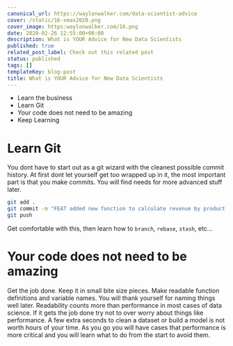```yaml
---
canonical_url: https://waylonwalker.com/data-scientist-advice
cover: /static/16-xmas2020.png
cover_image: https:waylonwalker.com/16.png
date: 2020-02-26 12:55:00+00:00
description: What is YOUR Advice for New Data Scientists
published: true
related_post_label: Check out this related post
status: published
tags: []
templateKey: blog-post
title: What is YOUR Advice for New Data Scientists
---
```


* Learn the business
* Learn Git
* Your code does not need to be amazing
* Keep Learning

# Learn Git

You dont have to start out as a git wizard with the cleanest possible commit history.  At first dont let yourself get too wrapped up in it, the most important part is that you make commits.  You will find needs for more advanced stuff later.


``` bash
git add .
git commit -m "FEAT added new function to calculate revenue by product family"
git push
```

Get comfortable with this, then learn how to `branch`, `rebase`, `stash`, etc...


# Your code does not need to be amazing

Get the job done.  Keep it in small bite size pieces.  Make readable function definitions and variable names.  You will thank yourself for naming things well later.  Readability counts more than performance in most cases of data science.  If it gets the job done try not to over worry about things like performance.  A few extra seconds to clean a dataset or build a model is not worth hours of your time.  As you go you will have cases that performance is more critical and you will learn what to do from the start to avoid them.